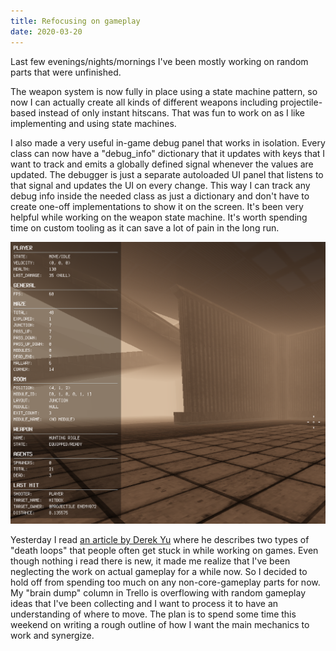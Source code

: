 ```yaml
---
title: Refocusing on gameplay
date: 2020-03-20
---
```


Last few evenings/nights/mornings I've been mostly working on random parts that were unfinished.

The weapon system is now fully in place using a state machine pattern, so now I can actually create all kinds of different weapons including projectile-based instead of only instant hitscans. That was fun to work on as I like implementing and using state machines.

I also made a very useful in-game debug panel that works in isolation. Every class can now have a "debug_info" dictionary that it updates with keys that I want to track and emits a globally defined signal whenever the values are updated. The debugger is just a separate autoloaded UI panel that listens to that signal and updates the UI on every change. This way I can track any debug info inside the needed class as just a dictionary and don't have to create one-off implementations to show it on the screen. It's been very helpful while working on the weapon state machine. It's worth spending time on custom tooling as it can save a lot of pain in the long run.

![in-game debug panel](/img/dlog/debug-panel.png)

Yesterday I read [an article by Derek Yu](https://www.derekyu.com/makegames/deathloops.html) where he describes two types of "death loops" that people often get stuck in while working on games. Even though nothing i read there is new, it made me realize that I've been neglecting the work on actual gameplay for a while now. So I decided to hold off from spending too much on any non-core-gameplay parts for now. My "brain dump" column in Trello is overflowing with random gameplay ideas that I've been collecting and I want to process it to have an understanding of where to move. The plan is to spend some time this weekend on writing a rough outline of how I want the main mechanics to work and synergize.
